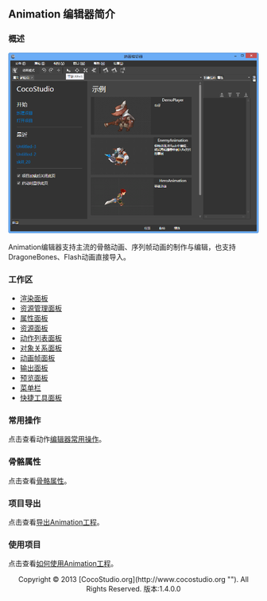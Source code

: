 ## Animation 编辑器简介

### 概述

![](img/4-1-img-01.png)

Animation编辑器支持主流的骨骼动画、序列帧动画的制作与编辑，也支持DragoneBones、Flash动画直接导入。 

### 工作区

*   [渲染面板](4-2-2AnimationEditor-Panel-Render.md)
*   [资源管理面板](4-2-3AnimationEditor-Panel-ResourceManger.md)
*   [属性面板](4-2-4AnimationEditor-Panel-Properties.md)
*   [资源面板](4-2-5AnimationEditor-Panel-Resource.md)
*   [动作列表面板](4-2-6AnimationEditor-Panel-AnimationList.md)
*   [对象关系面板](4-2-7AnimationEditor-Panel-ObjectStructure.md)
*   [动画帧面板](4-2-8AnimationEditor-Panel-AnimationFrame.md)
*   [输出面板](4-2-9AnimationEditor-Panel-Output.md)
*   [预览面板](4-2-10AnimationEditor-Panel-Preview.md)
*   [菜单栏](4-2-11AnimationEditor-Panel-Menu.md)
*   [快捷工具面板](4-2-12AnimationEditor-Panel-ExpressTools.md)

### 常用操作

点击查看动作[编辑器常用操作](4-3AnimationEditor-Common-Operations.md)。 

### 骨骼属性

点击查看[骨骼属性](4-4AnimationEditor-General-Property.md)。 

### 项目导出

点击查看[导出Animation工程](4-5AnimationEditor-Export.md)。 

### 使用项目

点击查看[如何使用Animation工程](4-6AnimationEditor-Use-Project.md)。 

<center>Copyright © 2013 [CocoStudio.org](http://www.cocostudio.org ""). All Rights Reserved. 版本:1.4.0.0</center>